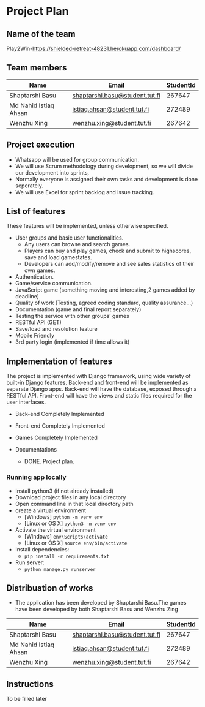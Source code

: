 # Project Plan 

## Name of the team
Play2Win-https://shielded-retreat-48231.herokuapp.com/dashboard/
## Team members
Name                  | Email                          | StudentId  
-----------           | ------------                   | --------
Shaptarshi Basu       | shaptarshi.basu@student.tut.fi | 267647 |
Md Nahid Istiaq Ahsan | istiaq.ahsan@student.tut.fi    | 272489 |
Wenzhu Xing           | wenzhu.xing@student.tut.fi     | 267642 |

## Project execution
* Whatsapp will be used for group communication.
* We will use Scrum methodology during development, so we will divide our development into sprints,
* Normally everyone is assigned their own tasks and development is done seperately.
* We will use Excel for sprint backlog and issue tracking.

## List of features

These features will be implemented, unless otherwise specified.

* User groups and basic user functionalities.
    * Any users can browse and search games.
    * Players can buy and play games, check and submit to highscores, save and load gamestates.
    * Developers can add/modify/remove and see sales statistics of their own games.
* Authentication.
* Game/service communication.
* JavaScript game (something moving and interesting,2 games added by deadline)
* Quality of work (Testing, agreed coding standard, quality assurance...)
* Documentation (game and final report separately)
* Testing the service with other groups’ games
* RESTful API (GET)
* Save/load and resolution feature 
* Mobile Friendly
* 3rd party login (implemented if time allows it)

## Implementation of features

The project is implemented with Django framework, using wide variety of built-in Django features.
Back-end and front-end will be implemented as separate Django apps.
Back-end will have the database, exposed through a RESTful API.
Front-end will have the views and static files required for the user interfaces.

* Back-end
    Completely Implemented

* Front-end
    Completely Implemented

* Games
    Completely Implemented

* Documentations
    * DONE. Project plan.

### Running app locally ###
* Install python3 (if not already installed)
* Download project files in any local directory
* Open command line in that local directory path
* create a virtual environment
	* [Windows] `python -m venv env`
	* [Linux or OS X] `python3 -m venv env`
* Activate the virtual environment
	* [Windows] `env\Scripts\activate`
	* [Linux or OS X] `source env/bin/activate`
* Install dependencies:
	* `pip install -r requirements.txt`
* Run server:
	* `python manage.py runserver`


## Distribuation of works
* The application has been developed by Shaptarshi Basu.The games have been developed by both Shaptarshi Basu and Wenzhu Zing


Name                  | Email                          | StudentId  
-----------           | ------------                   | --------
Shaptarshi Basu       | shaptarshi.basu@student.tut.fi | 267647 |
Md Nahid Istiaq Ahsan | istiaq.ahsan@student.tut.fi    | 272489 |
Wenzhu Xing           | wenzhu.xing@student.tut.fi     | 267642 |



## Instructions

To be filled later